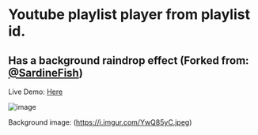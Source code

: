 # Youtube playlist player from playlist id.
## Has a background raindrop effect (Forked from: [@SardineFish](https://github.com/SardineFish/raindrop-fx/tree/master))

Live Demo: [Here](https://rain-yt.vercel.app/)

![image](https://github.com/ankitmeena007/rain_yt/assets/63893740/1f6e089f-9308-4d7f-b903-3d7f4f8e76b1)


Background image: (https://i.imgur.com/YwQ85yC.jpeg)

